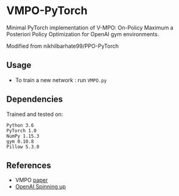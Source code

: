 # VMPO-PyTorch
Minimal PyTorch implementation of V-MPO: On-Policy Maximum a Posteriori Policy Optimization for OpenAI gym environments.

Modified from nikhilbarhate99/PPO-PyTorch

## Usage
- To train a new network : run `VMPO.py`


## Dependencies
Trained and tested on:
```
Python 3.6
PyTorch 1.0
NumPy 1.15.3
gym 0.10.8
Pillow 5.3.0
```

## References

- VMPO [paper](https://arxiv.org/abs/1909.12238)
- [OpenAI Spinning up](https://spinningup.openai.com/en/latest/)

